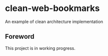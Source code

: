 # clean-web-bookmarks

An example of clean architecture implementation

## Foreword

This project is in working progress.
